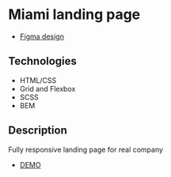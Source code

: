 # Miami landing page
- [Figma design](https://www.figma.com/file/nHz8bflIwJaWP3P99vKTH5/miami_home_new?node-id=16033%3A3)

## Technologies
- HTML/CSS
- Grid and Flexbox
- SCSS
- BEM

## Description
Fully responsive landing page for real company

- [DEMO](https://veronika-korona.github.io/layout_miami/)
